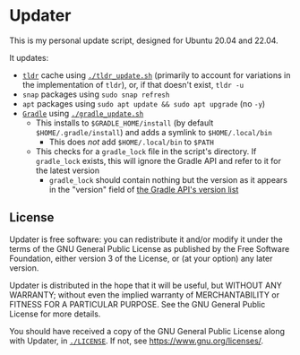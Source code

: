 # Updater
This is my personal update script, designed for Ubuntu 20.04 and 22.04.

It updates:
* [`tldr`](https://tldr.sh/) cache using [`./tldr_update.sh`](./tldr_update.sh) (primarily to account for variations in the implementation of `tldr`), or, if that doesn't exist, `tldr -u`
* `snap` packages using `sudo snap refresh`
* `apt` packages using `sudo apt update && sudo apt upgrade` (no `-y`)
* [`Gradle`](https://gradle.org/) using [`./gradle_update.sh`](./gradle_update.sh)
  * This installs to `$GRADLE_HOME/install` (by default `$HOME/.gradle/install`) and adds a symlink to `$HOME/.local/bin`
    * This does *not* add `$HOME/.local/bin` to `$PATH`
  * This checks for a `gradle_lock` file in the script's directory. If `gradle_lock` exists, this will ignore the Gradle API and refer to it for the latest version
    * `gradle_lock` should contain nothing but the version as it appears in the "version" field of [the Gradle  API's version list](https://services.gradle.org/versions/all)

## License
Updater is free software: you can redistribute it and/or modify it under the terms of the GNU General Public License as published by the Free Software Foundation, either version 3 of the License, or (at your option) any later version.

Updater is distributed in the hope that it will be useful, but WITHOUT ANY WARRANTY; without even the implied warranty of MERCHANTABILITY or FITNESS FOR A PARTICULAR PURPOSE. See the GNU General Public License for more details.

You should have received a copy of the GNU General Public License along with Updater, in [`./LICENSE`](./LICENSE). If not, see [<https://www.gnu.org/licenses/>](https://www.gnu.org/licenses/).

